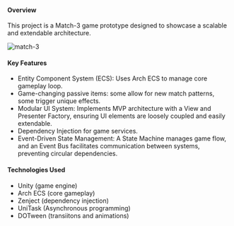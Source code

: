 #### Overview
This project is a Match-3 game prototype designed to showcase a scalable and extendable architecture. 

![match-3](https://github.com/user-attachments/assets/ad599d74-dfa6-4ace-a804-0ccae9d22c08)

#### Key Features
- Entity Component System (ECS): Uses Arch ECS to manage core gameplay loop.
- Game-changing passive items: some allow for new match patterns, some trigger unique effects.
- Modular UI System: Implements MVP architecture with a View and Presenter Factory, ensuring UI elements are loosely coupled and easily extendable.
- Dependency Injection for game services.
- Event-Driven State Management: A State Machine manages game flow, and an Event Bus facilitates communication between systems, preventing circular dependencies.

#### Technologies Used
- Unity (game engine)
- Arch ECS (core gameplay)
- Zenject (dependency injection)
- UniTask (Asynchronous programming)
- DOTween (transiitons and animations)
